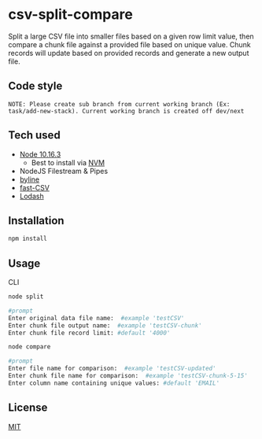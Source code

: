 # csv-split-compare
Split a large CSV file into smaller files based on a given row limit value, then compare a chunk file against a provided file based on unique value. Chunk records will update based on provided records and generate a new output file.

## Code style
`NOTE: Please create sub branch from current working branch (Ex: task/add-new-stack). Current working branch is created off dev/next`

## Tech used
- [Node 10.16.3](https://nodejs.org/en/)
    - Best to install via [NVM](http://nvm.sh)
- NodeJS Filestream & Pipes
- [byline](https://www.npmjs.com/package/byline)
- [fast-CSV](https://c2fo.io/fast-csv/)
- [Lodash](https://lodash.com/)

## Installation
``` bash
npm install
```
## Usage

CLI

```bash
node split

#prompt
Enter original data file name:  #example 'testCSV'
Enter chunk file output name:  #example 'testCSV-chunk'
Enter chunk file record limit: #default '4000'
```

```bash
node compare

#prompt
Enter file name for comparison:  #example 'testCSV-updated'
Enter chunk file name for comparison:  #example 'testCSV-chunk-5-15'
Enter column name containing unique values: #default 'EMAIL'
```

## License
[MIT](https://choosealicense.com/licenses/mit/)